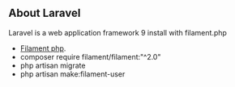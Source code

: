 
## About Laravel

Laravel is a web application framework 9 install with filament.php

- [Filament php](https://filamentphp.com/).
- composer require filament/filament:"^2.0"
- php artisan migrate
- php artisan make:filament-user


